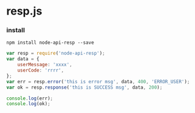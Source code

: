# resp.js


### install

```npm install node-api-resp --save```


```js
var resp = require('node-api-resp');
var data = {
	userMessage: 'xxxx',
	userCode: 'rrrr',
};
var err = resp.error('this is error msg', data, 400, 'ERROR_USER');
var ok = resp.response('this is SUCCESS msg', data, 200);

console.log(err);
console.log(ok);
```
